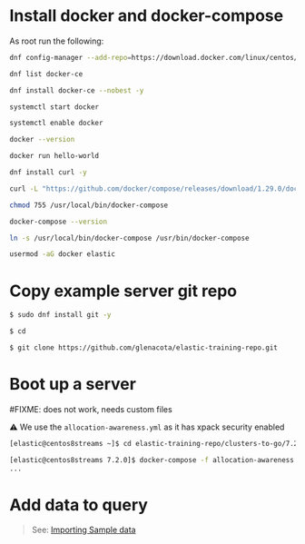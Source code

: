 
# Install docker and docker-compose

As root run the following:

```bash
dnf config-manager --add-repo=https://download.docker.com/linux/centos/docker-ce.repo

dnf list docker-ce

dnf install docker-ce --nobest -y

systemctl start docker

systemctl enable docker

docker --version

docker run hello-world

dnf install curl -y

curl -L "https://github.com/docker/compose/releases/download/1.29.0/docker-compose-$(uname -s)-$(uname -m)" -o /usr/local/bin/docker-compose

chmod 755 /usr/local/bin/docker-compose

docker-compose --version

ln -s /usr/local/bin/docker-compose /usr/bin/docker-compose

usermod -aG docker elastic

```

# Copy example server git repo

```bash
$ sudo dnf install git -y

$ cd

$ git clone https://github.com/glenacota/elastic-training-repo.git
```

# Boot up a server 

#FIXME: does not work, needs custom files


:warning: We use the `allocation-awareness.yml` as it has xpack security enabled

```bash
[elastic@centos8streams ~]$ cd elastic-training-repo/clusters-to-go/7.2.0/

[elastic@centos8streams 7.2.0]$ docker-compose -f allocation-awareness.yml up
...

```

# Add data to query

> See: [Importing Sample data](Importing_sample_data.md)
